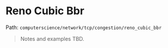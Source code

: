 # Reno Cubic Bbr

Path: `computerscience/network/tcp/congestion/reno_cubic_bbr`

> Notes and examples TBD.
